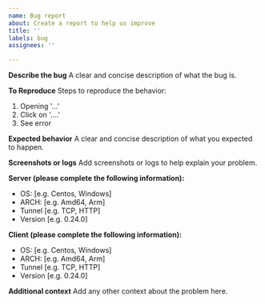 ```yaml
---
name: Bug report
about: Create a report to help us improve
title: ''
labels: bug
assignees: ''

---
```


**Describe the bug**
A clear and concise description of what the bug is.

**To Reproduce**
Steps to reproduce the behavior:

1. Opening '...'
2. Click on '....'
3. See error

**Expected behavior**
A clear and concise description of what you expected to happen.

**Screenshots or logs**
Add screenshots or logs to help explain your problem.

**Server (please complete the following information):**

- OS: [e.g. Centos, Windows]
- ARCH: [e.g. Amd64, Arm]
- Tunnel [e.g. TCP, HTTP]
- Version [e.g. 0.24.0]

**Client (please complete the following information):**

- OS: [e.g. Centos, Windows]
- ARCH: [e.g. Amd64, Arm]
- Tunnel [e.g. TCP, HTTP]
- Version [e.g. 0.24.0]

**Additional context**
Add any other context about the problem here.
